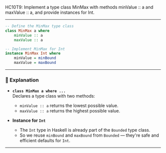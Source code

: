 HC10T9: Implement a type class MinMax with methods minValue :: a and maxValue :: a, and provide instances for Int.

---



```haskell
-- Define the MinMax type class
class MinMax a where
    minValue :: a
    maxValue :: a

-- Implement MinMax for Int
instance MinMax Int where
    minValue = minBound
    maxValue = maxBound
```

---

### 🧠 Explanation

- **`class MinMax a where ...`**  
  Declares a type class with two methods:
  - `minValue :: a` returns the lowest possible value.
  - `maxValue :: a` returns the highest possible value.

- **Instance for `Int`**  
  - The `Int` type in Haskell is already part of the `Bounded` type class.
  - So we reuse `minBound` and `maxBound` from `Bounded` — they're safe and efficient defaults for `Int`.

---



